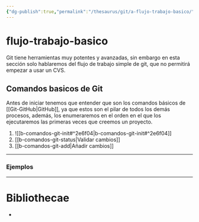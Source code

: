 ```yaml
---
{"dg-publish":true,"permalink":"/thesaurus/git/a-flujo-trabajo-basico/"}
---
```


# flujo-trabajo-basico

Git tiene herramientas muy potentes y avanzadas, sin embargo en esta sección solo hablaremos del flujo de trabajo simple de git, que no permitirá empezar a usar un CVS.

## Comandos basicos de Git
Antes de iniciar tenemos que entender que son los comandos básicos de [[Git-GitHub\|GitHub]], ya que estos son el pilar de todos los demás procesos, además, los enumeraremos en el orden en el que los ejecutaremos las primeras veces que creemos un proyecto.

1.  ![[b-comandos-git-init#^2e6f04\|b-comandos-git-init#^2e6f04]]
2. [[b-comandos-git-status\|Validar cambios]]
3. [[b-comandos-git-add\|Añadir cambios]]


---
### Ejemplos


---
# Bibliothecae
- 
